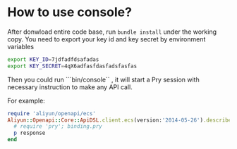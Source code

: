 # How to use console?

After donwload entire code base, run ```bundle install``` under the working copy. You need to export your key id and key secret by environment variables

```bash
export KEY_ID=7jdfadfdsafadas
export KEY_SECRET=4qX6adfasfdasfadsfasfas
```

Then you could run ```bin/console`` , it will start a Pry session with necessary instruction to make any API call.

For example:

```ruby
require 'aliyun/openapi/ecs'
Aliyun::Openapi::Core::ApiDSL.client.ecs(version:'2014-05-26').describe_regions do |response|
  # require 'pry'; binding.pry
  p response
end
```

